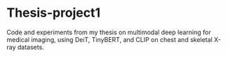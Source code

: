 # Thesis-project1
Code and experiments from my thesis on multimodal deep learning for medical imaging, using DeiT, TinyBERT, and CLIP on chest and skeletal X-ray datasets.
